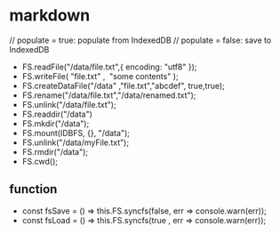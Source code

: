 # markdown

// populate = true: populate from IndexedDB
// populate = false: save to IndexedDB

* FS.readFile("/data/file.txt",{ encoding: "utf8" });
* FS.writeFile(​ "file.txt"​ , ​ "some contents"​ );
* FS.createDataFile("/data"​ ,"file.txt","abcdef", true,true);
* FS.rename(​"/data/file.txt"​,"/data/renamed.txt"​);
* FS.unlink("/data/file.txt");
* FS.readdir("/data")
* FS.mkdir("/data");
* FS.mount(IDBFS, {}, "/data"); 
* FS.unlink("/data/myFile.txt");
* FS.rmdir("/data");
* FS.cwd();

## function

* const fsSave = () => this.FS.syncfs(false, err => console.warn(err));
* const fsLoad = () => this.FS.syncfs(true , err => console.warn(err));